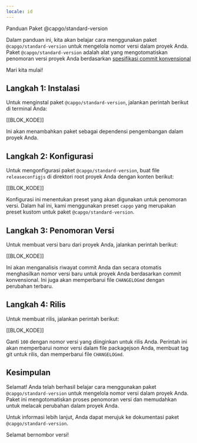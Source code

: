 ```yaml
---
locale: id
---
```


Panduan Paket @capgo/standard-version

Dalam panduan ini, kita akan belajar cara menggunakan paket `@capgo/standard-version` untuk mengelola nomor versi dalam proyek Anda. Paket `@capgo/standard-version` adalah alat yang mengotomatiskan penomoran versi proyek Anda berdasarkan [spesifikasi commit konvensional](https://wwwconventionalcommitsorg/)

Mari kita mulai!

## Langkah 1: Instalasi

Untuk menginstal paket `@capgo/standard-version`, jalankan perintah berikut di terminal Anda:

[[BLOK_KODE]]

Ini akan menambahkan paket sebagai dependensi pengembangan dalam proyek Anda.

## Langkah 2: Konfigurasi

Untuk mengonfigurasi paket `@capgo/standard-version`, buat file `releaseconfigjs` di direktori root proyek Anda dengan konten berikut:

[[BLOK_KODE]]

Konfigurasi ini menentukan preset yang akan digunakan untuk penomoran versi. Dalam hal ini, kami menggunakan preset `capgo` yang merupakan preset kustom untuk paket `@capgo/standard-version`.

## Langkah 3: Penomoran Versi

Untuk membuat versi baru dari proyek Anda, jalankan perintah berikut:

[[BLOK_KODE]]

Ini akan menganalisis riwayat commit Anda dan secara otomatis menghasilkan nomor versi baru untuk proyek Anda berdasarkan commit konvensional. Ini juga akan memperbarui file `CHANGELOGmd` dengan perubahan terbaru.

## Langkah 4: Rilis

Untuk membuat rilis, jalankan perintah berikut:

[[BLOK_KODE]]

Ganti `100` dengan nomor versi yang diinginkan untuk rilis Anda. Perintah ini akan memperbarui nomor versi dalam file packagejson Anda, membuat tag git untuk rilis, dan memperbarui file `CHANGELOGmd`.

## Kesimpulan

Selamat! Anda telah berhasil belajar cara menggunakan paket `@capgo/standard-version` untuk mengelola nomor versi dalam proyek Anda. Paket ini mengotomatiskan proses penomoran versi dan memudahkan untuk melacak perubahan dalam proyek Anda.

Untuk informasi lebih lanjut, Anda dapat merujuk ke dokumentasi paket `@capgo/standard-version`.

Selamat bernombor versi!